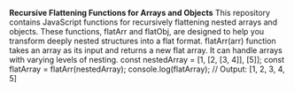 **Recursive Flattening Functions for Arrays and Objects**
This repository contains JavaScript functions for recursively flattening nested arrays and objects.
These functions, flatArr and flatObj, are designed to help you transform deeply nested structures into a flat format.
flatArr(arr) function takes an array as its input and returns a new flat array.
It can handle arrays with varying levels of nesting.
const nestedArray = [1, [2, [3, 4]], [5]];
const flatArray = flatArr(nestedArray);
console.log(flatArray); // Output: [1, 2, 3, 4, 5]
